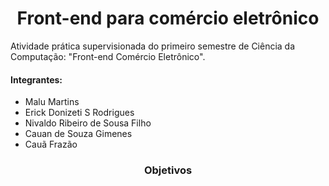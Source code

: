<h1 align="center">Front-end para comércio eletrônico</h1>
Atividade prática supervisionada do primeiro semestre de Ciência da Computação: "Front-end Comércio Eletrônico".

<h4>Integrantes:</h4>
<ul>
  <li>Malu Martins</li>
  <li>Erick Donizeti S Rodrigues</li>
  <li>Nivaldo Ribeiro de Sousa Filho</li>
  <li>Cauan de Souza Gimenes</li>
  <li>Cauã Frazão</li>
</ul>

<h3 align="center">Objetivos</h3>